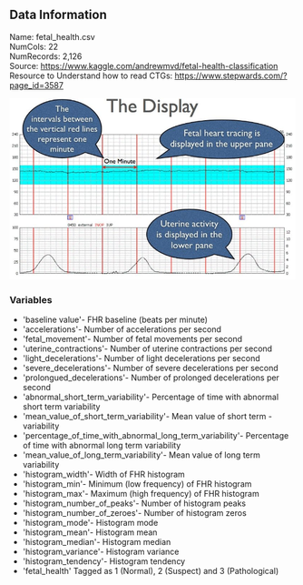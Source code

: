 ## Data Information

Name: fetal_health.csv  
NumCols: 22  
NumRecords: 2,126  
Source: https://www.kaggle.com/andrewmvd/fetal-health-classification  
Resource to Understand how to read CTGs: https://www.stepwards.com/?page_id=3587

![](../pres_files/img/ctg.jpg)

### Variables

- 'baseline value'- FHR baseline (beats per minute)
- 'accelerations'- Number of accelerations per second
- 'fetal_movement'- Number of fetal movements per second
- 'uterine_contractions'- Number of uterine contractions per second
- 'light_decelerations'- Number of light decelerations per second
- 'severe_decelerations'- Number of severe decelerations per second
- 'prolongued_decelerations'- Number of prolonged decelerations per second
- 'abnormal_short_term_variability'- Percentage of time with abnormal short term variability
- 'mean_value_of_short_term_variability'- Mean value of short term - variability
- 'percentage_of_time_with_abnormal_long_term_variability'- Percentage of time with abnormal long term variability
- 'mean_value_of_long_term_variability'- Mean value of long term variability
- 'histogram_width'- Width of FHR histogram
- 'histogram_min'- Minimum (low frequency) of FHR histogram
- 'histogram_max'- Maximum (high frequency) of FHR histogram
- 'histogram_number_of_peaks'- Number of histogram peaks
- 'histogram_number_of_zeroes'- Number of histogram zeros
- 'histogram_mode'- Histogram mode
- 'histogram_mean'- Histogram mean
- 'histogram_median'- Histogram median
- 'histogram_variance'- Histogram variance
- 'histogram_tendency'- Histogram tendency
- 'fetal_health' Tagged as 1 (Normal), 2 (Suspect) and 3 (Pathological)
